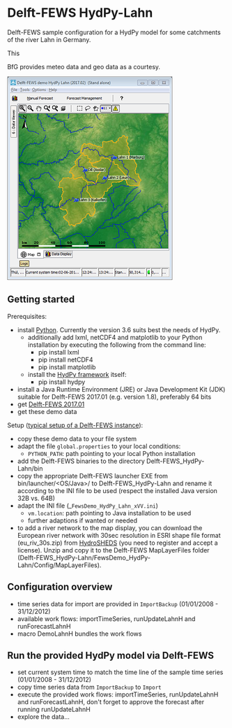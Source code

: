 # Delft-FEWS HydPy-Lahn

Delft-FEWS sample configuration for a HydPy model for some catchments of the river Lahn in Germany.

This 

BfG provides meteo data and geo data as a courtesy.

![Lahn overview](./_images/01_overview.png)

## Getting started
Prerequisites:
* install [Python](https://www.python.org/). Currently the version 3.6 suits best the needs of HydPy. 
  * additionally add lxml, netCDF4 and matplotlib to your Python installation by executing the following from the command line: 
    * pip install lxml 
    * pip install netCDF4
    * pip install matplotlib 
  * install the [HydPy framework](https://github.com/hydpy-dev/hydpy) itself: 
    * pip install hydpy    
* install a Java Runtime Environment (JRE) or Java Development Kit (JDK) suitable for Delft-FEWS 2017.01 (e.g. version 1.8), preferably 64 bits 
* get [Delft-FEWS 2017.01](https://oss.deltares.nl/web/delft-fews/download) 
* get these demo data

Setup ([typical setup of a Delft-FEWS instance](https://publicwiki.deltares.nl/display/FEWSDOC/03+Creating+a+FEWS+Application+Directory)):
* copy these demo data to your file system
* adapt the file `global.properties` to your local conditions:
  * `PYTHON_PATH`: path pointing to your local Python installation
* add the Delft-FEWS binaries to the directory Delft-FEWS_HydPy-Lahn/bin
* copy the appropriate Delft-FEWS launcher EXE from bin/launcher/<OS/Java>/ to Delft-FEWS_HydPy-Lahn and rename it according to the INI file to be used (respect the installed Java version 32B vs. 64B)
* adapt the INI file (_`FewsDemo_HydPy_Lahn_xVV.ini`)  
  * `vm.location`: path pointing to Java installation to be used
  * further adaptions if wanted or needed
* to add a river network to the map display, you can download the European river network with 30sec resolution in ESRI shape file format (eu_riv_30s.zip) from [HydroSHEDS](https://www.hydrosheds.org) (you need to register and accept a license). Unzip and copy it to the Delft-FEWS MapLayerFiles folder (Delft-FEWS_HydPy-Lahn/FewsDemo_HydPy-Lahn/Config/MapLayerFiles). 

## Configuration overview
* time series data for import are provided in `ImportBackup` (01/01/2008 - 31/12/2012) 
* available work flows: importTimeSeries, runUpdateLahnH and runForecastLahnH 
* macro DemoLahnH bundles the work flows

## Run the provided HydPy model via Delft-FEWS
* set current system time to match the time line of the sample time series (01/01/2008 - 31/12/2012) 
* copy time series data from `ImportBackup` to `Import`
* execute the provided work flows: importTimeSeries, runUpdateLahnH and runForecastLahnH, don't forget to approve the forecast after running runUpdateLahnH
* explore the data...  